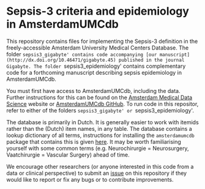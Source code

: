 # Sepsis-3 criteria and epidemiology in AmsterdamUMCdb

This repository contains files for implementing the Sepsis-3 definition in the freely-accessible Amsterdam University Medical Centers Database. The folder `sepsis3_gigabyte' contains code accompanying [our manuscript](http://dx.doi.org/10.46471/gigabyte.45) published in the journal Gigabyte. The folder `sepsis3_epidemiology' contains complementary code for a forthcoming manuscript describing sepsis epidemiology in AmsterdamUMCdb.

You must first have access to AmsterdamUMCdb, including the data. Further instructions for this can be found on the [Amsterdam Medical Data Science](https://amsterdammedicaldatascience.nl/) website or [AmsterdamUMCdb GitHub](https://github.com/AmsterdamUMC/AmsterdamUMCdb). To run code in this repositor, refer to either of the folders `sepsis3_gigabyte' or `sepsis3_epidemiology'.

The database is primarily in Dutch. It is generally easier to work with itemids rather than the (Dutch) item names, in any table. The database contains a lookup dictionary of all terms, instructions for installing the `amsterdamumcdb` package that contains this is given [here](https://github.com/AmsterdamUMC/AmsterdamUMCdb/tree/master/setup-amsterdamumcdb). It may be worth familiarising yourself with some common terms (e.g. Neurochirurgie = Neurosurgery, Vaatchirurgie = Vascular Surgery) ahead of time.

We encourage other researchers (or anyone interested in this code from a data or clinical perspective) to submit an [issue](https://github.com/tedinburgh/sepsis3-amsterdamumcdb/issues) on this repository if they would like to report or fix any bugs or to contribute improvements.

